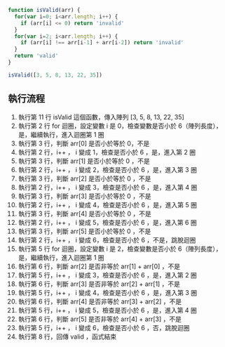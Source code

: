 ``` js
function isValid(arr) {
  for(var i=0; i<arr.length; i++) {
    if (arr[i] <= 0) return 'invalid'
  }
  for(var i=2; i<arr.length; i++) {
    if (arr[i] !== arr[i-1] + arr[i-2]) return 'invalid'
  }
  return 'valid'
}

isValid([3, 5, 8, 13, 22, 35])
```

## 執行流程
1. 執行第 11 行 isValid 這個函數，傳入陣列 [3, 5, 8, 13, 22, 35]
2. 執行第 2 行 for 迴圈，設定變數 i 是 0，檢查變數是否小於 6（陣列長度），是，繼續執行，進入迴圈第 1 圈
3. 執行第 3 行，判斷 arr[0] 是否小於等於 0，不是
4. 執行第 2 行，i++ ， i 變成 1，檢查是否小於 6 ，是，進入第 2 圈
5. 執行第 3 行，判斷 arr[1] 是否小於等於 0 ，不是
6. 執行第 2 行，i++ ， i 變成 2，檢查是否小於 6 ，是，進入第 3 圈
7. 執行第 3 行，判斷 arr[2] 是否小於等於 0 ，不是
8. 執行第 2 行，i++ ， i 變成 3，檢查是否小於 6 ，是，進入第 4 圈
9. 執行第 3 行，判斷 arr[3] 是否小於等於 0 ，不是
10. 執行第 2 行，i++ ， i 變成 4，檢查是否小於 6 ，是，進入第 5 圈
11. 執行第 3 行，判斷 arr[4] 是否小於等於 0 ，不是
12. 執行第 2 行，i++ ， i 變成 5，檢查是否小於 6 ，是，進入第 6 圈
13. 執行第 3 行，判斷 arr[5] 是否小於等於 0 ，不是
14. 執行第 2 行，i++ ， i 變成 6，檢查是否小於 6 ，不是，跳脫迴圈
15. 執行第 5 行 for 迴圈，設定變數 i 是 2，檢查變數是否小於 6（陣列長度），是，繼續執行，進入迴圈第 1 圈
16. 執行第 6 行，判斷 arr[2] 是否非等於 arr[1] + arr[0] ，不是
17. 執行第 5 行，i++ ， i 變成 3，檢查是否小於 6 ，是，進入第 2 圈
18. 執行第 6 行，判斷 arr[3] 是否非等於 arr[2] + arr[1] ，不是
19. 執行第 5 行，i++ ， i 變成 4，檢查是否小於 6 ，是，進入第 3 圈
20. 執行第 6 行，判斷 arr[4] 是否非等於 arr[3] + arr[2] ，不是
21. 執行第 5 行，i++ ， i 變成 5，檢查是否小於 6 ，是，進入第 4 圈
22. 執行第 6 行，判斷 arr[5] 是否非等於 arr[4] + arr[3] ，不是
23. 執行第 5 行，i++ ， i 變成 6，檢查是否小於 6 ，否，跳脫迴圈
24. 執行第 8 行，回傳 valid ，函式結束
